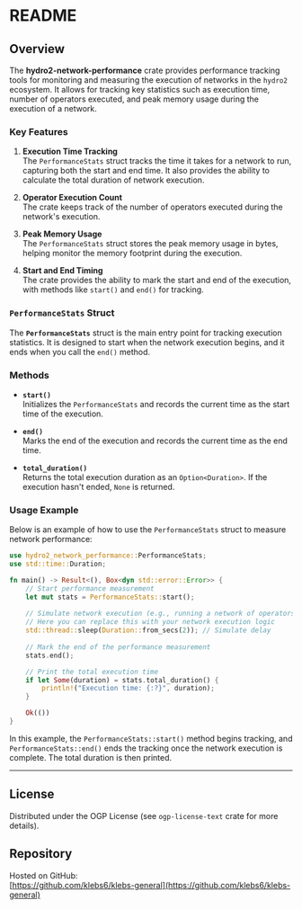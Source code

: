 # README

## Overview

The **hydro2-network-performance** crate provides performance tracking tools for monitoring and measuring the execution of networks in the `hydro2` ecosystem. It allows for tracking key statistics such as execution time, number of operators executed, and peak memory usage during the execution of a network.

### Key Features

1. **Execution Time Tracking**  
   The `PerformanceStats` struct tracks the time it takes for a network to run, capturing both the start and end time. It also provides the ability to calculate the total duration of network execution.

2. **Operator Execution Count**  
   The crate keeps track of the number of operators executed during the network's execution.

3. **Peak Memory Usage**  
   The `PerformanceStats` struct stores the peak memory usage in bytes, helping monitor the memory footprint during the execution.

4. **Start and End Timing**  
   The crate provides the ability to mark the start and end of the execution, with methods like `start()` and `end()` for tracking.

### `PerformanceStats` Struct

The **`PerformanceStats`** struct is the main entry point for tracking execution statistics. It is designed to start when the network execution begins, and it ends when you call the `end()` method.

### Methods

- **`start()`**  
  Initializes the `PerformanceStats` and records the current time as the start time of the execution.

- **`end()`**  
  Marks the end of the execution and records the current time as the end time.

- **`total_duration()`**  
  Returns the total execution duration as an `Option<Duration>`. If the execution hasn't ended, `None` is returned.

### Usage Example

Below is an example of how to use the `PerformanceStats` struct to measure network performance:

```rust
use hydro2_network_performance::PerformanceStats;
use std::time::Duration;

fn main() -> Result<(), Box<dyn std::error::Error>> {
    // Start performance measurement
    let mut stats = PerformanceStats::start();
    
    // Simulate network execution (e.g., running a network of operators)
    // Here you can replace this with your network execution logic
    std::thread::sleep(Duration::from_secs(2)); // Simulate delay
    
    // Mark the end of the performance measurement
    stats.end();

    // Print the total execution time
    if let Some(duration) = stats.total_duration() {
        println!("Execution time: {:?}", duration);
    }

    Ok(())
}
```

In this example, the `PerformanceStats::start()` method begins tracking, and `PerformanceStats::end()` ends the tracking once the network execution is complete. The total duration is then printed.

---

## License

Distributed under the OGP License (see `ogp-license-text` crate for more details).

## Repository

Hosted on GitHub:  
[https://github.com/klebs6/klebs-general](https://github.com/klebs6/klebs-general)

